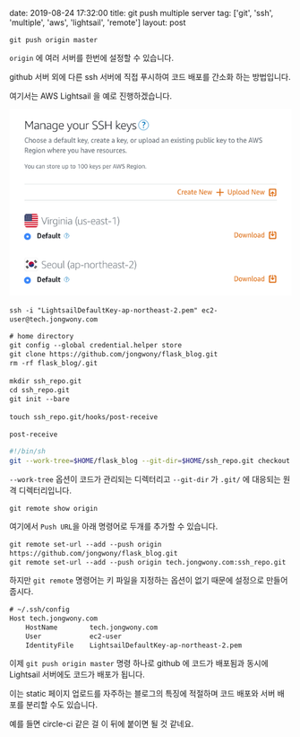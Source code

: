 date: 2019-08-24 17:32:00
title: git push multiple server
tag: ['git', 'ssh', 'multiple', 'aws', 'lightsail', 'remote']
layout: post

```
git push origin master
```

`origin` 에 여러 서버를 한번에 설정할 수 있습니다.

github 서버 외에 다른 ssh 서버에 직접 푸시하여 코드 배포를 간소화 하는 방법입니다.

여기서는 AWS Lightsail 을 예로 진행하겠습니다.

![Image](/static/images/git-multipush/2019-08-24-17:52.png)

```
ssh -i "LightsailDefaultKey-ap-northeast-2.pem" ec2-user@tech.jongwony.com
```

```
# home directory
git config --global credential.helper store
git clone https://github.com/jongwony/flask_blog.git
rm -rf flask_blog/.git

mkdir ssh_repo.git
cd ssh_repo.git
git init --bare

touch ssh_repo.git/hooks/post-receive
```

`post-receive`

```bash
#!/bin/sh
git --work-tree=$HOME/flask_blog --git-dir=$HOME/ssh_repo.git checkout -f
```

`--work-tree` 옵션이 코드가 관리되는 디렉터리고 `--git-dir` 가 `.git/` 에 대응되는 원격 디렉터리입니다.

```
git remote show origin
```

여기에서 `Push URL`을 아래 명령어로 두개를 추가할 수 있습니다.

```
git remote set-url --add --push origin https://github.com/jongwony/flask_blog.git
git remote set-url --add --push origin tech.jongwony.com:ssh_repo.git
```

하지만 `git remote` 명령어는 키 파일을 지정하는 옵션이 없기 때문에 설정으로 만들어줍시다.

```
# ~/.ssh/config
Host tech.jongwony.com
    HostName        tech.jongwony.com
    User            ec2-user
    IdentityFile    LightsailDefaultKey-ap-northeast-2.pem
```

이제 `git push origin master` 명령 하나로 github 에 코드가 배포됨과 동시에 Lightsail 서버에도 코드가 배포가 됩니다.

이는 static 페이지 업로드를 자주하는 블로그의 특징에 적절하며 코드 배포와 서버 배포를 분리할 수도 있습니다.

예를 들면 circle-ci 같은 걸 이 뒤에 붙이면 될 것 같네요.
